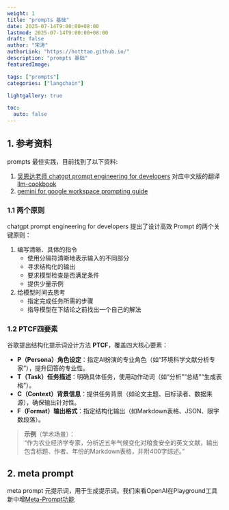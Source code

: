 ```yaml
---
weight: 1
title: "prompts 基础"
date: 2025-07-14T9:00:00+08:00
lastmod: 2025-07-14T9:00:00+08:00
draft: false
author: "宋涛"
authorLink: "https://hotttao.github.io/"
description: "prompts 基础"
featuredImage: 

tags: ["prompts"]
categories: ["langchain"]

lightgallery: true

toc:
  auto: false
---
```


## 1. 参考资料

prompts 最佳实践，目前找到了以下资料:
1. [吴恩达老师 chatgpt prompt engineering for developers](https://www.bilibili.com/video/BV1e8411o7NP/?vd_source=e51cd6df2226be5b731e6a1a575eb5b2) 对应中文版的翻译 [llm-cookbook](https://datawhalechina.github.io/llm-cookbook/#/)
2. [gemini for google workspace prompting guide](https://services.google.com/fh/files/misc/gemini-for-google-workspace-prompting-guide-101.pdf)

### 1.1 两个原则
chatgpt prompt engineering for developers 提出了设计高效 Prompt 的两个关键原则：
1. 编写清晰、具体的指令
    - 使用分隔符清晰地表示输入的不同部分
    - 寻求结构化的输出
    - 要求模型检查是否满足条件
    - 提供少量示例
2. 给模型时间去思考
    - 指定完成任务所需的步骤
    - 指导模型在下结论之前找出一个自己的解法

### 1.2 PTCF四要素
谷歌提出结构化提示词设计方法 **PTCF**，覆盖四大核心要素：  
- **P（Persona）角色设定**：指定AI扮演的专业角色（如“环境科学文献分析专家”），提升回答的专业性。  
- **T（Task）任务描述**：明确具体任务，使用动作动词（如“分析”“总结”“生成表格”）。  
- **C（Context）背景信息**：提供任务背景（如论文主题、目标读者、数据来源），确保输出针对性。  
- **F（Format）输出格式**：指定结构化输出（如Markdown表格、JSON、限字数段落）。

> **示例**（学术场景）：  
> “作为农业经济学专家，分析近五年气候变化对粮食安全的英文文献，输出包含标题、作者、年份的Markdown表格，并附400字综述。”


## 2. meta prompt

meta prompt 元提示词，用于生成提示词。我们来看OpenAI在Playground工具新中增[Meta-Prompt功能](https://platform.openai.com/docs/guides/prompt-generation?context=text-out)

